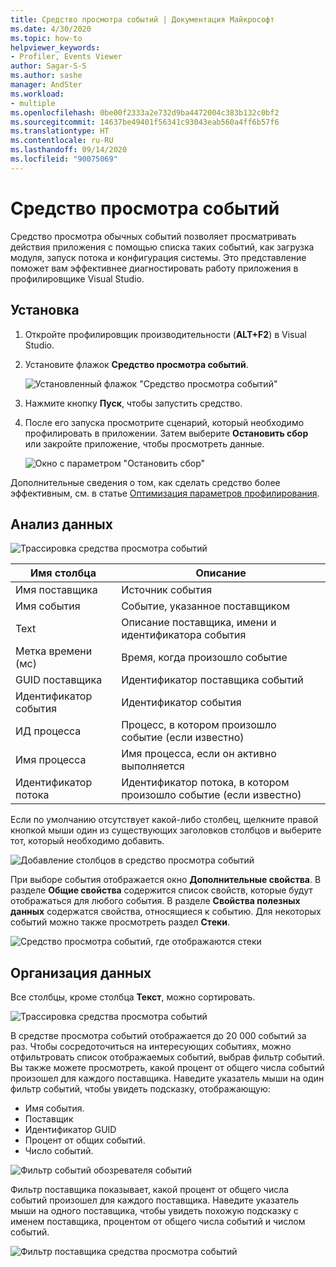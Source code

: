 ```yaml
---
title: Средство просмотра событий | Документация Майкрософт
ms.date: 4/30/2020
ms.topic: how-to
helpviewer_keywords:
- Profiler, Events Viewer
author: Sagar-S-S
ms.author: sashe
manager: AndSter
ms.workload:
- multiple
ms.openlocfilehash: 0be00f2333a2e732d9ba4472004c383b132c0bf2
ms.sourcegitcommit: 14637be49401f56341c93043eab560a4ff6b57f6
ms.translationtype: HT
ms.contentlocale: ru-RU
ms.lasthandoff: 09/14/2020
ms.locfileid: "90075069"
---
```

# <a name="events-viewer"></a>Средство просмотра событий

Средство просмотра обычных событий позволяет просматривать действия приложения с помощью списка таких событий, как загрузка модуля, запуск потока и конфигурация системы. Это представление поможет вам эффективнее диагностировать работу приложения в профилировщике Visual Studio.

## <a name="setup"></a>Установка

1. Откройте профилировщик производительности (**ALT+F2**) в Visual Studio.

1. Установите флажок **Средство просмотра событий**.

   ![Установленный флажок "Средство просмотра событий"](../profiling/media/eventsviewerselected.png "Установленный флажок Средство просмотра событий")

1. Нажмите кнопку **Пуск**, чтобы запустить средство.

1. После его запуска просмотрите сценарий, который необходимо профилировать в приложении. Затем выберите **Остановить сбор** или закройте приложение, чтобы просмотреть данные.

   ![Окно с параметром "Остановить сбор"](../profiling/media/stopcollectioneventsviewer.png "Окно с параметром Остановить сбор")

Дополнительные сведения о том, как сделать средство более эффективным, см. в статье [Оптимизация параметров профилирования](../profiling/optimize-profiler-settings.md).

## <a name="understand-your-data"></a>Анализ данных

![Трассировка средства просмотра событий](../profiling/media/eventviewertrace.png "Трассировка средства просмотра событий")

|Имя столбца|Описание|
|----------|---------------------|
|Имя поставщика|Источник события|
|Имя события|Событие, указанное поставщиком|
|Text|Описание поставщика, имени и идентификатора события|
|Метка времени (мс)|Время, когда произошло событие|
|GUID поставщика|Идентификатор поставщика событий|
|Идентификатор события|Идентификатор события|
|ИД процесса|Процесс, в котором произошло событие (если известно)|
|Имя процесса|Имя процесса, если он активно выполняется|
|Идентификатор потока|Идентификатор потока, в котором произошло событие (если известно)|

Если по умолчанию отсутствует какой-либо столбец, щелкните правой кнопкой мыши один из существующих заголовков столбцов и выберите тот, который необходимо добавить.

![Добавление столбцов в средство просмотра событий](../profiling/media/eventvieweraddcolumns.png "Добавление столбцов в средство просмотра событий")

При выборе события отображается окно **Дополнительные свойства**. В разделе **Общие свойства** содержится список свойств, которые будут отображаться для любого события. В разделе **Свойства полезных данных** содержатся свойства, относящиеся к событию. Для некоторых событий можно также просмотреть раздел **Стеки**.

![Средство просмотра событий, где отображаются стеки](../profiling/media/eventviewerstacks.png "Средство просмотра событий, где отображаются стеки")

## <a name="organize-your-data"></a>Организация данных

Все столбцы, кроме столбца **Текст**, можно сортировать.

![Трассировка средства просмотра событий](../profiling/media/eventviewertrace.png "Трассировка средства просмотра событий")

В средстве просмотра событий отображается до 20 000 событий за раз. Чтобы сосредоточиться на интересующих событиях, можно отфильтровать список отображаемых событий, выбрав фильтр событий. Вы также можете просмотреть, какой процент от общего числа событий произошел для каждого поставщика. Наведите указатель мыши на один фильтр событий, чтобы увидеть подсказку, отображающую:

- Имя события.
- Поставщик
- Идентификатор GUID
- Процент от общих событий.
- Число событий.

![Фильтр событий обозревателя событий](../profiling/media/eventviewereventfilter.png "Фильтр событий обозревателя событий")

Фильтр поставщика показывает, какой процент от общего числа событий произошел для каждого поставщика. Наведите указатель мыши на одного поставщика, чтобы увидеть похожую подсказку с именем поставщика, процентом от общего числа событий и числом событий.

![Фильтр поставщика средства просмотра событий](../profiling/media/eventviewerproviderfilter.png "Фильтр поставщика средства просмотра событий")
